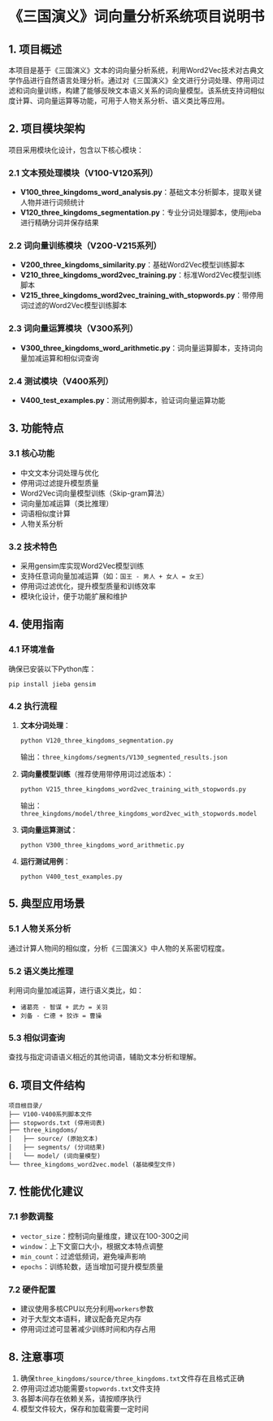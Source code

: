         
          
# 《三国演义》词向量分析系统项目说明书

## 1. 项目概述

本项目是基于《三国演义》文本的词向量分析系统，利用Word2Vec技术对古典文学作品进行自然语言处理分析。通过对《三国演义》全文进行分词处理、停用词过滤和词向量训练，构建了能够反映文本语义关系的词向量模型。该系统支持词相似度计算、词向量运算等功能，可用于人物关系分析、语义类比等应用。

## 2. 项目模块架构

项目采用模块化设计，包含以下核心模块：

### 2.1 文本预处理模块（V100-V120系列）
- **V100_three_kingdoms_word_analysis.py**：基础文本分析脚本，提取关键人物并进行词频统计
- **V120_three_kingdoms_segmentation.py**：专业分词处理脚本，使用jieba进行精确分词并保存结果

### 2.2 词向量训练模块（V200-V215系列）
- **V200_three_kingdoms_similarity.py**：基础Word2Vec模型训练脚本
- **V210_three_kingdoms_word2vec_training.py**：标准Word2Vec模型训练脚本
- **V215_three_kingdoms_word2vec_training_with_stopwords.py**：带停用词过滤的Word2Vec模型训练脚本

### 2.3 词向量运算模块（V300系列）
- **V300_three_kingdoms_word_arithmetic.py**：词向量运算脚本，支持词向量加减运算和相似词查询

### 2.4 测试模块（V400系列）
- **V400_test_examples.py**：测试用例脚本，验证词向量运算功能

## 3. 功能特点

### 3.1 核心功能
- 中文文本分词处理与优化
- 停用词过滤提升模型质量
- Word2Vec词向量模型训练（Skip-gram算法）
- 词向量加减运算（类比推理）
- 词语相似度计算
- 人物关系分析

### 3.2 技术特色
- 采用gensim库实现Word2Vec模型训练
- 支持任意词向量加减运算（如：`国王 - 男人 + 女人 = 女王`）
- 停用词过滤优化，提升模型质量和训练效率
- 模块化设计，便于功能扩展和维护

## 4. 使用指南

### 4.1 环境准备
确保已安装以下Python库：
```
pip install jieba gensim
```

### 4.2 执行流程
1. **文本分词处理**：
   ```
   python V120_three_kingdoms_segmentation.py
   ```
   输出：`three_kingdoms/segments/V130_segmented_results.json`

2. **词向量模型训练**（推荐使用带停用词过滤版本）：
   ```
   python V215_three_kingdoms_word2vec_training_with_stopwords.py
   ```
   输出：`three_kingdoms/model/three_kingdoms_word2vec_with_stopwords.model`

3. **词向量运算测试**：
   ```
   python V300_three_kingdoms_word_arithmetic.py
   ```

4. **运行测试用例**：
   ```
   python V400_test_examples.py
   ```

## 5. 典型应用场景

### 5.1 人物关系分析
通过计算人物间的相似度，分析《三国演义》中人物的关系密切程度。

### 5.2 语义类比推理
利用词向量加减运算，进行语义类比，如：
- `诸葛亮 - 智谋 + 武力 = 关羽`
- `刘备 - 仁德 + 狡诈 = 曹操`

### 5.3 相似词查询
查找与指定词语语义相近的其他词语，辅助文本分析和理解。

## 6. 项目文件结构
```
项目根目录/
├── V100-V400系列脚本文件
├── stopwords.txt (停用词表)
├── three_kingdoms/
│   ├── source/ (原始文本)
│   ├── segments/ (分词结果)
│   └── model/ (词向量模型)
└── three_kingdoms_word2vec.model (基础模型文件)
```

## 7. 性能优化建议

### 7.1 参数调整
- `vector_size`：控制词向量维度，建议在100-300之间
- `window`：上下文窗口大小，根据文本特点调整
- `min_count`：过滤低频词，避免噪声影响
- `epochs`：训练轮数，适当增加可提升模型质量

### 7.2 硬件配置
- 建议使用多核CPU以充分利用`workers`参数
- 对于大型文本语料，建议配备充足内存
- 停用词过滤可显著减少训练时间和内存占用

## 8. 注意事项

1. 确保`three_kingdoms/source/three_kingdoms.txt`文件存在且格式正确
2. 停用词过滤功能需要`stopwords.txt`文件支持
3. 各脚本间存在依赖关系，请按顺序执行
4. 模型文件较大，保存和加载需要一定时间
        
